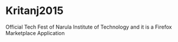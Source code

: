 # Kritanj2015
Official Tech Fest of Narula Institute of Technology and it is a Firefox Marketplace Application
